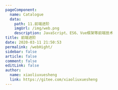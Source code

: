 ```yaml
---
pageComponent:
  name: Catalogue
  data:
    path: 11.前端进阶
    imgUrl: /img/web.png
    description: JavaScript、ES6、Vue框架等前端技术
title: 前端进阶
date: 2020-03-11 21:50:53
permalink: /webHight/
sidebar: false
article: false
comment: false
editLink: false
author:
  name: xiaoliuxuesheng
  link: https://gitee.com/xiaoliuxuesheng
---
```

